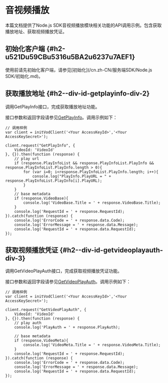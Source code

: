 音视频播放 
==========================

本篇文档提供了Node.js SDK音视频播放模块相关功能的API调用示例。包含获取播放地址、获取视频播放凭证。

初始化客户端 {#h2-u521Du59CBu5316u5BA2u6237u7AEF1}
--------------------------------------------

使用前请先初始化客户端，请参见[初始化](/cn.zh-CN/服务端SDK/Node.js SDK/初始化.md)。

获取播放地址 {#h2--div-id-getplayinfo-div-2}
--------------------------------------

调用GetPlayInfo接口，完成获取播放地址功能。

接口参数和返回字段请参见[GetPlayInfo](/cn.zh-CN/服务端API/音视频播放/获取视频播放地址.md)。调用示例如下：

    // 调用样例
    var client = initVodClient('<Your AccessKeyId>','<Your AccessKeySecret>');
    
    client.request("GetPlayInfo", {
        VideoId: 'VideoId'
    }, {}).then(function (response) {
        // play url
        if (response.PlayInfoList && response.PlayInfoList.PlayInfo && response.PlayInfoList.PlayInfo.length > 0){
            for (var i=0; i<response.PlayInfoList.PlayInfo.length; i++){
                console.log("PlayInfo.PlayURL = " + response.PlayInfoList.PlayInfo[i].PlayURL);
            }
        }
        // base metadata
        if (response.VideoBase){
            console.log('VideoBase.Title = ' + response.VideoBase.Title);
        }
        console.log('RequestId = ' + response.RequestId);
    }).catch(function (response) {
        console.log('ErrorCode = ' + response.data.Code);
        console.log('ErrorMessage = ' + response.data.Message);
        console.log('RequestId = ' + response.data.RequestId);
    });



获取视频播放凭证 {#h2--div-id-getvideoplayauth-div-3}
---------------------------------------------

调用GetVideoPlayAuth接口，完成获取视频播放凭证功能。

接口参数和返回字段请参见[GetVideoPlayAuth](/cn.zh-CN/服务端API/音视频播放/获取视频播放凭证.md)。调用示例如下：

    // 调用样例
    var client = initVodClient('<Your AccessKeyId>','<Your AccessKeySecret>');
    
    client.request("GetVideoPlayAuth", {
        VideoId: 'VideoId'
    }, {}).then(function (response) {
        // play auth
        console.log('PlayAuth = ' + response.PlayAuth);
    
        // base metadata
        if (response.VideoMeta){
            console.log('VideoMeta.Title = ' + response.VideoMeta.Title);
        }
        console.log('RequestId = ' + response.RequestId);
    }).catch(function (response) {
        console.log('ErrorCode = ' + response.data.Code);
        console.log('ErrorMessage = ' + response.data.Message);
        console.log('RequestId = ' + response.data.RequestId);
    });


